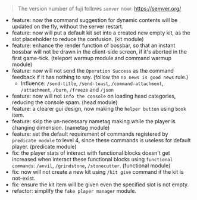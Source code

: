 > The version number of fuji follows `semver` now: https://semver.org/ 

- feature: now the command suggestion for dynamic contents will be updated on the fly, without the server restart.
- feature: now will put a default kit set into a created new empty kit, as the slot placeholder to reduce the confusion. (kit module)
- feature: enhance the render function of bossbar, so that an instant bossbar will not be drawn in the client-side screen, if it's aborted in the first game-tick. (teleport warmup module and command warmup module)
- feature: now will not send the `Operation Success` as the command feedback if it has nothing to say. (follow the `no news is good news` rule.)
  - Influence: `/send-title`, `/send-toast`, `/command-attachment`, `/attachment`, `/burn`, `/freeze` and `/json`
- feature: now will not `info the console` on loading head categories, reducing the console spam. (head module)
- feature: a clearer gui design, now making the `helper button` using `book` item.
- feature: skip the un-necessary nametag making while the player is changing dimension. (nametag module) 
- feature: set the default requirement of commands registered by `predicate module` to level 4, since these commands is useless for default player. (predicate module)
- fix: the player stats of interact with functional blocks doesn't get increased when interact these functional blocks using `functional commands`: `/anvil`, `/grindstone`, `/stonecutter`. (functional module)
- fix: now will not create a new kit using `/kit give` command if the kit is not-exist.
- fix: ensure the kit item will be given even the specified slot is not empty.
- refactor: simplify the `fake player manager` module.